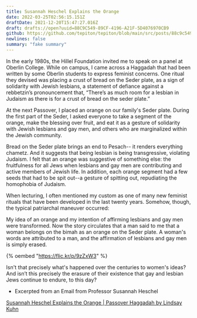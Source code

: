 ```yaml
---
title: Susannah Heschel Explains the Orange
date: 2022-03-25T02:56:15.151Z
draftDate: 2021-12-20T15:47:27.016Z
draft: drafts://open?uuid=88C9C549-89CF-4196-A21F-5D4076970CB9
github: https://github.com/tepiton/tepiton/blob/main/src/posts/88c9c549-89cf-4196-a21f-5d4076970cb9.md
newlines: false
summary: "fake summary"
---
```

In the early 1980s, the Hillel Foundation invited me to speak on a panel at Oberlin College. While on campus, I came across a Haggadah that had been written by some Oberlin students to express feminist concerns. One ritual they devised was placing a crust of bread on the Seder plate, as a sign of solidarity with Jewish lesbians, a statement of defiance against a rebbetzin’s pronouncement that, “There’s as much room for a lesbian in Judaism as there is for a crust of bread on the seder plate.”

At the next Passover, I placed an orange on our family's Seder plate. During the first part of the Seder, I asked everyone to take a segment of the orange, make the blessing over fruit, and eat it as a gesture of solidarity with Jewish lesbians and gay men, and others who are marginalized within the Jewish community.

Bread on the Seder plate brings an end to Pesach-- it renders everything chametz. And it suggests that being lesbian is being transgressive, violating Judaism. I felt that an orange was suggestive of something else: the fruitfulness for all Jews when lesbians and gay men are contributing and active members of Jewish life. In addition, each orange segment had a few seeds that had to be spit out--a gesture of spitting out, repudiating the homophobia of Judaism.

When lecturing, I often mentioned my custom as one of many new feminist rituals that have been developed in the last twenty years. Somehow, though, the typical patriarchal maneuver occurred:

<!-- excerpt -->
My idea of an orange and my intention of affirming lesbians and gay men were transformed. Now the story circulates that a man said to me that a woman belongs on the bimah as an orange on the Seder plate. A woman's words are attributed to a man, and the affirmation of lesbians and gay men is simply erased.

{% oembed "https://flic.kr/p/9zZxW3"  %}

<!-- excerpt -->

Isn't that precisely what's happened over the centuries to women's ideas? And isn’t this precisely the erasure of their existence that gay and lesbian Jews continue to endure, to this day?

- Excerpted from an Email from Professor Susannah Heschel

[Susannah Heschel Explains the Orange | Passover Haggadah by Lindsay Kuhn](https://www.haggadot.com/clip/susannah-heschel-explains-orange)
